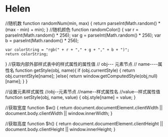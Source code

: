 # Helen
//随机数
function randomNum(min, max) {
	return parseInt(Math.random() * (max - min) + min);
}
//随机颜色
function randomColor() {
	var r = parseInt(Math.random() * 256);
	var g = parseInt(Math.random() * 256);
	var b = parseInt(Math.random() * 256);

	var colorString = "rgb(" + r + "," + g + "," + b + ")";
	return colorString;
}
//获取内部外部样式表中的样式属性的属性值
// obj--- 元素节点
// name----属性名
function getStyle(obj, name){
	if (obj.currentStyle) {
		return obj.currentStyle[name];
	}else{
		return window.getComputedStyle(obj,null)[name];
	}
}

//设置元素样式属性
//obj--元素节点
//name--样式属性名
//value--样式属性值
function setStyle(obj, name, value) {
	obj.style[name] = value;
}


//获取宽度
function $w() {
	return document.documentElement.clientWidth || document.body.clientWidth || window.innerWidth;
}

//获取高度
function $h() {
	return document.documentElement.clientHeight || document.body.clientHeight || window.innerHeight;
}

